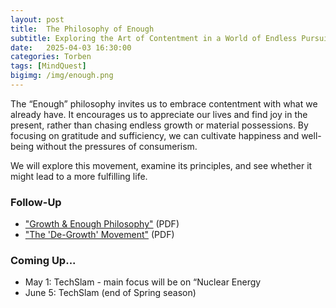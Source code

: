 ```yaml
---
layout: post
title:  The Philosophy of Enough
subtitle: Exploring the Art of Contentment in a World of Endless Pursuit
date:   2025-04-03 16:30:00
categories: Torben
tags: [MindQuest]
bigimg: /img/enough.png
---
```


The “Enough” philosophy invites us to embrace contentment with what we already have. It encourages us to appreciate our lives and find joy in the present, rather than chasing endless growth or material possessions. By focusing on gratitude and sufficiency, we can cultivate happiness and well-being without the pressures of consumerism. 

We will explore this movement, examine its principles, and see whether it might lead to a more fulfilling life.

### Follow-Up

* ["Growth & Enough Philosophy"](/assets/present/2025/2025-04-03/growth.pdf) (PDF)
* ["The 'De-Growth' Movement"](/assets/present/2025/2025-04-03/degrowth.pdf) (PDF)


### Coming Up...

- May 1: TechSlam - main focus will be on “Nuclear Energy
- June 5: TechSlam (end of Spring season)

